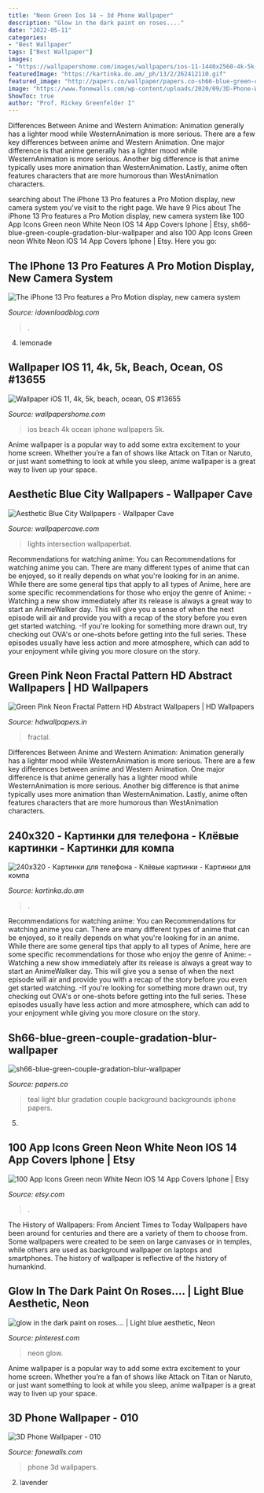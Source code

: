 ```yaml
---
title: "Neon Green Ios 14 ~ 3d Phone Wallpaper"
description: "Glow in the dark paint on roses...."
date: "2022-05-11"
categories:
- "Best Wallpaper"
tags: ["Best Wallpaper"]
images:
- "https://wallpapershome.com/images/wallpapers/ios-11-1440x2560-4k-5k-beach-ocean-13655.jpg"
featuredImage: "https://kartinka.do.am/_ph/13/2/262412110.gif"
featured_image: "http://papers.co/wallpaper/papers.co-sh66-blue-green-couple-gradation-blur-34-iphone6-plus-wallpaper.jpg"
image: "https://www.fonewalls.com/wp-content/uploads/2020/09/3D-Phone-Wallpaper-010.jpg"
ShowToc: true
author: "Prof. Rickey Greenfelder I"
---
```



Differences Between Anime and Western Animation: Animation generally has a lighter mood while WesternAnimation is more serious.
There are a few key differences between anime and Western Animation. One major difference is that anime generally has a lighter mood while WesternAnimation is more serious. Another big difference is that anime typically uses more animation than WesternAnimation. Lastly, anime often features characters that are more humorous than WestAnimation characters.

	

		
searching about The iPhone 13 Pro features a Pro Motion display, new camera system you've visit to the right page. We have 9 Pics about The iPhone 13 Pro features a Pro Motion display, new camera system like 100 App Icons Green neon White Neon IOS 14 App Covers Iphone | Etsy, sh66-blue-green-couple-gradation-blur-wallpaper and also 100 App Icons Green neon White Neon IOS 14 App Covers Iphone | Etsy. Here you go:
		
    
## The IPhone 13 Pro Features A Pro Motion Display, New Camera System

<img loading=lazy src="https://media.idownloadblog.com/wp-content/uploads/2021/09/Apple_iPhone-13-Pro_iPhone-13-Pro-Max_09142021-1200x1970.jpg" onerror="this.onerror=null;this.src='https://tse4.mm.bing.net/th?id=OIP.gFGmEGVFFz9kxKY36P8p1AHaMK&amp;pid=15.1';" alt="The iPhone 13 Pro features a Pro Motion display, new camera system">

_Source: idownloadblog.com_

>. 

	

4. lemonade 

    
## Wallpaper IOS 11, 4k, 5k, Beach, Ocean, OS #13655

<img loading=lazy src="https://wallpapershome.com/images/wallpapers/ios-11-1440x2560-4k-5k-beach-ocean-13655.jpg" onerror="this.onerror=null;this.src='https://tse4.mm.bing.net/th?id=OIP.j_EpFTPKeAvgDeriwopEdAHaNK&amp;pid=15.1';" alt="Wallpaper iOS 11, 4k, 5k, beach, ocean, OS #13655">

_Source: wallpapershome.com_

>ios beach 4k ocean iphone wallpapers 5k. 

	

Anime wallpaper is a popular way to add some extra excitement to your home screen. Whether you’re a fan of shows like Attack on Titan or Naruto, or just want something to look at while you sleep, anime wallpaper is a great way to liven up your space.

    
## Aesthetic Blue City Wallpapers - Wallpaper Cave

<img loading=lazy src="https://wallpapercave.com/wp/wp4587069.jpg" onerror="this.onerror=null;this.src='https://tse1.mm.bing.net/th?id=OIP.txY33DmwfUJjl1oIMblcmAHaLH&amp;pid=15.1';" alt="Aesthetic Blue City Wallpapers - Wallpaper Cave">

_Source: wallpapercave.com_

>lights intersection wallpaperbat. 

	

Recommendations for watching anime: You can
Recommendations for watching anime you can. There are many different types of anime that can be enjoyed, so it really depends on what you're looking for in an anime. While there are some general tips that apply to all types of Anime, here are some specific recommendations for those who enjoy the genre of Anime: 
-Watching a new show immediately after its release is always a great way to start an AnimeWalker day. This will give you a sense of when the next episode will air and provide you with a recap of the story before you even get started watching. 
-If you're looking for something more drawn out, try checking out OVA's or one-shots before getting into the full series. These episodes usually have less action and more atmosphere, which can add to your enjoyment while giving you more closure on the story.

    
## Green Pink Neon Fractal Pattern HD Abstract Wallpapers | HD Wallpapers

<img loading=lazy src="https://www.hdwallpapers.in/download/green_pink_neon_fractal_pattern_hd_abstract-1600x900.jpg" onerror="this.onerror=null;this.src='https://tse3.mm.bing.net/th?id=OIP.3L3CZigiWjoHNy_ZzF0NxAHaEK&amp;pid=15.1';" alt="Green Pink Neon Fractal Pattern HD Abstract Wallpapers | HD Wallpapers">

_Source: hdwallpapers.in_

>fractal. 

	

Differences Between Anime and Western Animation: Animation generally has a lighter mood while WesternAnimation is more serious.
There are a few key differences between anime and Western Animation. One major difference is that anime generally has a lighter mood while WesternAnimation is more serious. Another big difference is that anime typically uses more animation than WesternAnimation. Lastly, anime often features characters that are more humorous than WestAnimation characters.

    
## 240x320 - Картинки для телефона - Клёвые картинки - Картинки для компа

<img loading=lazy src="https://kartinka.do.am/_ph/13/2/262412110.gif" onerror="this.onerror=null;this.src='https://tse4.mm.bing.net/th?id=OIP.TFxSV_ZfMokwKpsiInZy6gHaJ4&amp;pid=15.1';" alt="240x320 - Картинки для телефона - Клёвые картинки - Картинки для компа">

_Source: kartinka.do.am_

>. 

	

Recommendations for watching anime: You can
Recommendations for watching anime you can. There are many different types of anime that can be enjoyed, so it really depends on what you're looking for in an anime. While there are some general tips that apply to all types of Anime, here are some specific recommendations for those who enjoy the genre of Anime: 
-Watching a new show immediately after its release is always a great way to start an AnimeWalker day. This will give you a sense of when the next episode will air and provide you with a recap of the story before you even get started watching. 
-If you're looking for something more drawn out, try checking out OVA's or one-shots before getting into the full series. These episodes usually have less action and more atmosphere, which can add to your enjoyment while giving you more closure on the story.

    
## Sh66-blue-green-couple-gradation-blur-wallpaper

<img loading=lazy src="http://papers.co/wallpaper/papers.co-sh66-blue-green-couple-gradation-blur-34-iphone6-plus-wallpaper.jpg" onerror="this.onerror=null;this.src='https://tse3.mm.bing.net/th?id=OIP.l6gWwO0Ir4r9_93cC6vycAHaNK&amp;pid=15.1';" alt="sh66-blue-green-couple-gradation-blur-wallpaper">

_Source: papers.co_

>teal light blur gradation couple background backgrounds iphone papers. 

	

5.

    
## 100 App Icons Green Neon White Neon IOS 14 App Covers Iphone | Etsy

<img loading=lazy src="https://i.etsystatic.com/19789613/r/il/211ec3/2697842013/il_fullxfull.2697842013_owkw.jpg" onerror="this.onerror=null;this.src='https://tse1.mm.bing.net/th?id=OIP.Xx7I4zpQfqsRCjSoOu56oQHaEs&amp;pid=15.1';" alt="100 App Icons Green neon White Neon IOS 14 App Covers Iphone | Etsy">

_Source: etsy.com_

>. 

	

The History of Wallpapers: From Ancient Times to Today
Wallpapers have been around for centuries and there are a variety of them to choose from. Some wallpapers were created to be seen on large canvases or in temples, while others are used as background wallpaper on laptops and smartphones. The history of wallpaper is reflective of the history of humankind.

    
## Glow In The Dark Paint On Roses.... | Light Blue Aesthetic, Neon

<img loading=lazy src="https://i.pinimg.com/736x/34/c4/c1/34c4c114849ef0861f26aa8784e5ed24--campi-cyan.jpg" onerror="this.onerror=null;this.src='https://tse4.mm.bing.net/th?id=OIP.NE4iKbI7ALFyJpsRdKpT6wHaJ4&amp;pid=15.1';" alt="glow in the dark paint on roses.... | Light blue aesthetic, Neon">

_Source: pinterest.com_

>neon glow. 

	

Anime wallpaper is a popular way to add some extra excitement to your home screen. Whether you’re a fan of shows like Attack on Titan or Naruto, or just want something to look at while you sleep, anime wallpaper is a great way to liven up your space.

    
## 3D Phone Wallpaper - 010

<img loading=lazy src="https://www.fonewalls.com/wp-content/uploads/2020/09/3D-Phone-Wallpaper-010.jpg" onerror="this.onerror=null;this.src='https://tse1.mm.bing.net/th?id=OIP.59TUq_So9CCRtJlbcCvDrQHaQd&amp;pid=15.1';" alt="3D Phone Wallpaper - 010">

_Source: fonewalls.com_

>phone 3d wallpapers. 

	

2. lavender 

